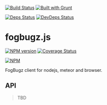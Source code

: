[![Build Status](https://drone.io/github.com/sergeyt/fogbugz.js/status.png)](https://drone.io/github.com/sergeyt/fogbugz.js/latest)
[![Built with Grunt](https://cdn.gruntjs.com/builtwith.png)](http://gruntjs.com/)

[![Deps Status](https://david-dm.org/sergeyt/fogbugz.js.png)](https://david-dm.org/sergeyt/fogbugz.js)
[![DevDeps Status](https://david-dm.org/sergeyt/fogbugz.js/dev-status.png)](https://david-dm.org/sergeyt/fogbugz.js#info=devDependencies)

# fogbugz.js

[![NPM version](https://badge.fury.io/js/fogbugz.js.png)](http://badge.fury.io/js/fogbugz.js)
[![Coverage Status](https://coveralls.io/repos/sergeyt/fogbugz.js/badge.png?branch=master)](https://coveralls.io/r/sergeyt/fogbugz.js?branch=master)

[![NPM](https://nodei.co/npm/fogbugz.js.png?downloads=true&stars=true)](https://nodei.co/npm/fogbugz.js/)

FogBugz client for nodejs, meteor and browser.

## API

> TBD
